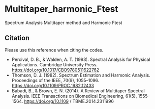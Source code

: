 # Multitaper_harmonic_Ftest
Spectrum Analysis Multitaper method and Harmonic Ftest




## Citation
Please use this reference when citing the codes.
- Percival, D. B., & Walden, A. T. (1993). Spectral Analysis for Physical Applications. Cambridge University Press. https://doi.org/10.1017/CBO9780511622762
- Thomson, D. J. (1982). Spectrum Estimation and Harmonic Analysis. Proceedings of the IEEE, 70(9), 1055–1096. https://doi.org/10.1109/PROC.1982.12433
- Babadi, B., & Brown, E. N. (2014). A Review of Multitaper Spectral Analysis. IEEE Transactions on Biomedical Engineering, 61(5), 1555–1564. https://doi.org/10.1109 / TBME.2014.2311996

